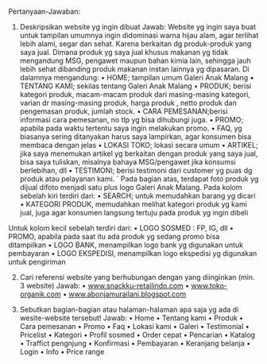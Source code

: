 Pertanyaan-Jawaban:
1.	Deskripsikan website yg ingin dibuat
Jawab:
Website yg ingin saya buat untuk tampilan umumnya ingin didominasi warna hijau alam, agar terlihat lebih alami, segar dan sehat. Karena berkaitan dg produk-produk yang saya jual. Dimana produk yg saya jual khusus makanan yg tidak mengandung MSG, pengawet maupun bahan kimia lain, sehingga jauh lebih sehat dibanding produk makanan instan lainnya yg dipasaran.
Di dalamnya mengandung:
•	HOME; tampilan umum Galeri Anak Malang
•	TENTANG KAMI; sekilas tentang Galeri Anak Malang
•	PRODUK; berisi kategori produk, macam-macam produk dari masing-masing kategori, varian dr masing-masing produk, harga produk , netto produk dan pengemasan produk, jumlah stock.
•	CARA PEMESANAN;berisi informasi cara pemesanan, no tlp yg bisa dihubungi juga.
•	PROMO; apabila pada waktu tertentu saya ingin melakukan promo. 
•	FAQ, yg biasanya sering ditanyakan harus saya lampirkan, agar konsumen bisa membaca dengan jelas
•	LOKASI TOKO; lokasi secara umum
•	ARTIKEL; jika saya menemukan artikel yg berkaitan dengan produk yang saya jual, bisa saya tuliskan, misalnya bahaya MSG/pengawet jika konsumsi berlebihan, dll
•	TESTIMONI; berisi testimoni dari customer yg puas dg produk atau pelayanan kami.
`	Pada bagian atas, terdapat foto produk yg dijual difoto menjadi satu plus logo Galeri Anak Malang.
Pada kolom sebelah kiri terdiri dari:
•	SEARCH; untuk memudahkan barang yg dicari
•	KATEGORI PRODUK, memudahkan melihat kategori produk yg kami jual, juga agar konsumen langsung tertuju pada produk yg ingin dibeli

Untuk kolom kecil sebelah terdiri dari:
•	LOGO SOSMED : FP, IG, 	dll
•	PROMO, apabila pada saat itu ada produk yg sedang promo bisa ditampilkan
•	LOGO BANK, menampilkan logo bank yg digunakan untuk pembayaran
•	LOGO EKSPEDISI, menampilkan logo ekspedisi yg digunakan untuk pengiriman

2.	Cari referensi website yang berhubungan dengan yang diinginkan (min. 3 website)
Jawab:
•	www.snackku-retailindo.com
•	www.toko-organik.com
•	www.abonjamurailani.blogspot.com

3.	Sebutkan bagian-bagian atau halaman-halaman apa saja yg ada di wesite-website tersebut!
Jawab:
•	Home
•	Tentang kami
•	Produk
•	Cara pemesanan
•	Promo
•	Faq
•	Lokasi kami
•	Galeri
•	Testimonial
•	Pricelist
•	Kategori
•	Profil sosmed
•	Order cepat
•	Pencarian
•	Katalog
•	Traffict pengnjung
•	Konfirmasi
•	Pembayaran
•	Keranjang belanja
•	Login
•	Info
•	Price range
